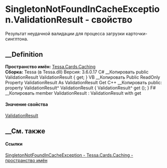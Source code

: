 # SingletonNotFoundInCacheException.ValidationResult - свойство
Результат неудачной валидации для процесса загрузки карточки-синглтона.
## __Definition
 **Пространство имён:** [Tessa.Cards.Caching](N_Tessa_Cards_Caching.htm)  
 **Сборка:** Tessa (в Tessa.dll) Версия: 3.6.0.17
C# __Копировать
     public ValidationResult ValidationResult { get; }
VB __Копировать
     Public ReadOnly Property ValidationResult As ValidationResult
    	Get
C++ __Копировать
     public:
    property ValidationResult^ ValidationResult {
    	ValidationResult^ get ();
    }
F# __Копировать
     member ValidationResult : ValidationResult with get
#### Значение свойства
[ValidationResult](T_Tessa_Platform_Validation_ValidationResult.htm)
##  __См. также
#### Ссылки
[SingletonNotFoundInCacheException -
](T_Tessa_Cards_Caching_SingletonNotFoundInCacheException.htm)
[Tessa.Cards.Caching - пространство имён](N_Tessa_Cards_Caching.htm)

